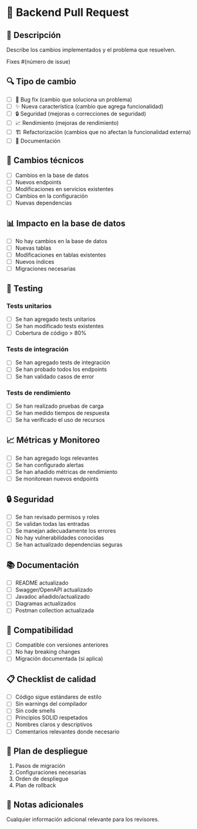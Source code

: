 # 🚀 Backend Pull Request

## 📝 Descripción
Describe los cambios implementados y el problema que resuelven.

Fixes #(número de issue)

## 🔍 Tipo de cambio
- [ ] 🐛 Bug fix (cambio que soluciona un problema)
- [ ] ✨ Nueva característica (cambio que agrega funcionalidad)
- [ ] 🔒 Seguridad (mejoras o correcciones de seguridad)
- [ ] 📈 Rendimiento (mejoras de rendimiento)
- [ ] 🏗️ Refactorización (cambios que no afectan la funcionalidad externa)
- [ ] 📝 Documentación

## 🔧 Cambios técnicos
- [ ] Cambios en la base de datos
- [ ] Nuevos endpoints
- [ ] Modificaciones en servicios existentes
- [ ] Cambios en la configuración
- [ ] Nuevas dependencias

## 📊 Impacto en la base de datos
- [ ] No hay cambios en la base de datos
- [ ] Nuevas tablas
- [ ] Modificaciones en tablas existentes
- [ ] Nuevos índices
- [ ] Migraciones necesarias

## 🧪 Testing
### Tests unitarios
- [ ] Se han agregado tests unitarios
- [ ] Se han modificado tests existentes
- [ ] Cobertura de código > 80%

### Tests de integración
- [ ] Se han agregado tests de integración
- [ ] Se han probado todos los endpoints
- [ ] Se han validado casos de error

### Tests de rendimiento
- [ ] Se han realizado pruebas de carga
- [ ] Se han medido tiempos de respuesta
- [ ] Se ha verificado el uso de recursos

## 📈 Métricas y Monitoreo
- [ ] Se han agregado logs relevantes
- [ ] Se han configurado alertas
- [ ] Se han añadido métricas de rendimiento
- [ ] Se monitorean nuevos endpoints

## 🔒 Seguridad
- [ ] Se han revisado permisos y roles
- [ ] Se validan todas las entradas
- [ ] Se manejan adecuadamente los errores
- [ ] No hay vulnerabilidades conocidas
- [ ] Se han actualizado dependencias seguras

## 📚 Documentación
- [ ] README actualizado
- [ ] Swagger/OpenAPI actualizado
- [ ] Javadoc añadido/actualizado
- [ ] Diagramas actualizados
- [ ] Postman collection actualizada

## 🔄 Compatibilidad
- [ ] Compatible con versiones anteriores
- [ ] No hay breaking changes
- [ ] Migración documentada (si aplica)

## 📋 Checklist de calidad
- [ ] Código sigue estándares de estilo
- [ ] Sin warnings del compilador
- [ ] Sin code smells
- [ ] Principios SOLID respetados
- [ ] Nombres claros y descriptivos
- [ ] Comentarios relevantes donde necesario

## 🎯 Plan de despliegue
1. Pasos de migración
2. Configuraciones necesarias
3. Orden de despliegue
4. Plan de rollback

## 📝 Notas adicionales
Cualquier información adicional relevante para los revisores. 